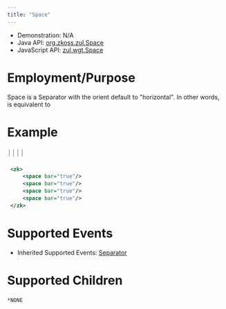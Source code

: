 ```yaml
---
title: "Space"
---
```



- Demonstration: N/A
- Java API: [org.zkoss.zul.Space](https://www.zkoss.org/javadoc/latest/zk/org/zkoss/zul/Space.html)
- JavaScript API: [zul.wgt.Space](https://www.zkoss.org/javadoc/latest/jsdoc/classes/zul.wgt.Space.html)


# Employment/Purpose

Space is a Separator with the orient default to "horizontal". In other
words, <space> is equivalent to <separator orient="horizontal">

# Example

![](/zk_component_ref/images/ZKComRef_Space_Example.png)

```xml
 <zk>
     <space bar="true"/>
     <space bar="true"/>
     <space bar="true"/>
     <space bar="true"/>
 </zk>
```

# Supported Events

- Inherited Supported Events: [ Separator]({{site.baseurl}}/zk_component_ref/separator#Supported_Events)

# Supported Children

`*NONE`
